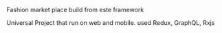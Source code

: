 Fashion market place build from este framework

Universal Project that run on web and mobile. used Redux, GraphQL, Rxjs
